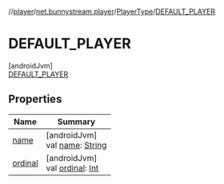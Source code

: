 //[player](../../../../index.md)/[net.bunnystream.player](../../index.md)/[PlayerType](../index.md)/[DEFAULT_PLAYER](index.md)

# DEFAULT_PLAYER

[androidJvm]\
[DEFAULT_PLAYER](index.md)

## Properties

| Name | Summary |
|---|---|
| [name](../../../net.bunnystream.player.ui.widget/-toggleable-image-button/-state/-s-t-a-t-e_-t-o-g-g-l-e-d/index.md#-372974862%2FProperties%2F-1442023921) | [androidJvm]<br>val [name](../../../net.bunnystream.player.ui.widget/-toggleable-image-button/-state/-s-t-a-t-e_-t-o-g-g-l-e-d/index.md#-372974862%2FProperties%2F-1442023921): [String](https://kotlinlang.org/api/latest/jvm/stdlib/kotlin/-string/index.html) |
| [ordinal](../../../net.bunnystream.player.ui.widget/-toggleable-image-button/-state/-s-t-a-t-e_-t-o-g-g-l-e-d/index.md#-739389684%2FProperties%2F-1442023921) | [androidJvm]<br>val [ordinal](../../../net.bunnystream.player.ui.widget/-toggleable-image-button/-state/-s-t-a-t-e_-t-o-g-g-l-e-d/index.md#-739389684%2FProperties%2F-1442023921): [Int](https://kotlinlang.org/api/latest/jvm/stdlib/kotlin/-int/index.html) |
